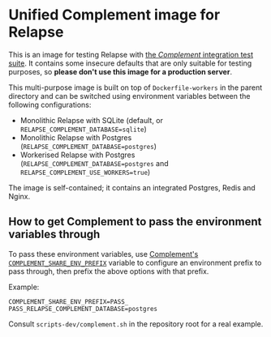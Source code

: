 # Unified Complement image for Relapse

This is an image for testing Relapse with [the *Complement* integration test suite][complement].
It contains some insecure defaults that are only suitable for testing purposes,
so **please don't use this image for a production server**.

This multi-purpose image is built on top of `Dockerfile-workers` in the parent directory
and can be switched using environment variables between the following configurations:

- Monolithic Relapse with SQLite (default, or `RELAPSE_COMPLEMENT_DATABASE=sqlite`)
- Monolithic Relapse with Postgres (`RELAPSE_COMPLEMENT_DATABASE=postgres`)
- Workerised Relapse with Postgres (`RELAPSE_COMPLEMENT_DATABASE=postgres` and `RELAPSE_COMPLEMENT_USE_WORKERS=true`)

The image is self-contained; it contains an integrated Postgres, Redis and Nginx.


## How to get Complement to pass the environment variables through

To pass these environment variables, use [Complement's `COMPLEMENT_SHARE_ENV_PREFIX`][complementEnv]
variable to configure an environment prefix to pass through, then prefix the above options
with that prefix.

Example:
```
COMPLEMENT_SHARE_ENV_PREFIX=PASS_ PASS_RELAPSE_COMPLEMENT_DATABASE=postgres
```

Consult `scripts-dev/complement.sh` in the repository root for a real example.


[complement]: https://github.com/matrix-org/complement
[complementEnv]: https://github.com/matrix-org/complement/pull/382
